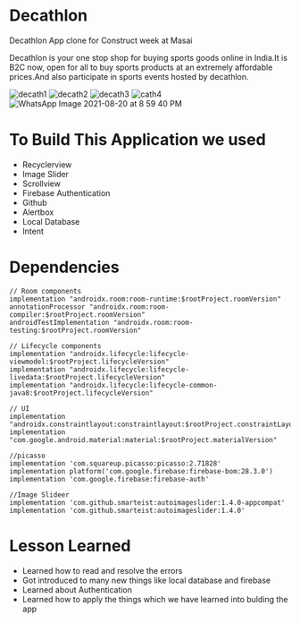 # Decathlon
Decathlon App clone for Construct week at Masai

Decathlon is your one stop shop for buying sports goods online in India.It is B2C now, open for all to buy sports products at an extremely affordable prices.And also participate in sports events hosted by decathlon.

![decath1](https://user-images.githubusercontent.com/86509987/130248358-4e056f5c-57aa-4604-8418-2be453412593.png) ![decath2](https://user-images.githubusercontent.com/86509987/130249477-9d819abb-2af4-4ee2-8c15-d4be6bdbc1ec.png) ![decath3](https://user-images.githubusercontent.com/86509987/130256095-95adf6d0-3363-4a72-afd2-84be32cd76b5.png) ![cath4](https://user-images.githubusercontent.com/86509987/130257341-8474b9e2-1d68-4c8a-9113-15fc890f052d.png)
 ![WhatsApp Image 2021-08-20 at 8 59 40 PM](https://user-images.githubusercontent.com/86509987/130257179-bda1fa8a-89cc-4570-a88b-01841f45be0a.jpeg)







# To Build This Application we used

* Recyclerview
* Image Slider
* Scrollview
* Firebase Authentication
* Github
* Alertbox
* Local Database
* Intent

# Dependencies

    // Room components
    implementation "androidx.room:room-runtime:$rootProject.roomVersion"
    annotationProcessor "androidx.room:room-compiler:$rootProject.roomVersion"
    androidTestImplementation "androidx.room:room-testing:$rootProject.roomVersion"

    // Lifecycle components
    implementation "androidx.lifecycle:lifecycle-viewmodel:$rootProject.lifecycleVersion"
    implementation "androidx.lifecycle:lifecycle-livedata:$rootProject.lifecycleVersion"
    implementation "androidx.lifecycle:lifecycle-common-java8:$rootProject.lifecycleVersion"

    // UI
    implementation "androidx.constraintlayout:constraintlayout:$rootProject.constraintLayoutVersion"
    implementation "com.google.android.material:material:$rootProject.materialVersion"

    //picasso
    implementation 'com.squareup.picasso:picasso:2.71828'
    implementation platform('com.google.firebase:firebase-bom:28.3.0')
    implementation 'com.google.firebase:firebase-auth'
  
    //Image Slideer
    implementation 'com.github.smarteist:autoimageslider:1.4.0-appcompat'
    implementation 'com.github.smarteist:autoimageslider:1.4.0'
   
# Lesson Learned
    
* Learned how to read and resolve the errors
* Got introduced to many new things like local database and firebase
* Learned about Authentication
* Learned how to apply the things which we have learned into bulding the app
 
